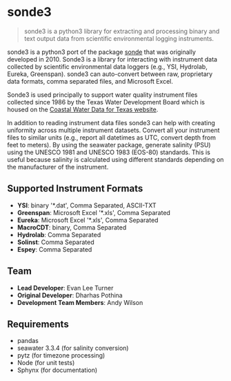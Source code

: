 # sonde3

> sonde3 is a python3 library for extracting and processing binary and text output data from scientific environmental logging instruments.

sonde3 is a python3 port of the package [sonde](https://github.com/twdb/sonde) that was originally developed in 2010.  Sonde3 is a library for interacting with instrument data collected by scientific environmental data loggers (e.g., YSI, Hydrolab, Eureka, Greenspan).  sonde3 can auto-convert between raw, proprietary data formats, comma separated files, and Microsoft Excel.

Sonde3 is used principally to support water quality instrument files collected since 1986 by the Texas Water Development Board which is housed on the [Coastal Water Data for Texas website](https://waterdatafortexas.org/coastal). 

In addition to reading instrument data files sonde3 can help with creating uniformity across multiple instrument datasets.  Convert all your instrument files to similar units (e.g., report all datetimes as UTC, convert depth from feet to meters).  By using the seawater package, generate salinity (PSU) using the UNESCO 1981 and UNESCO 1983 (EOS-80) standards.  This is useful because salinity is calculated using different standards depending on the manufacturer of the instrument.  

## Supported Instrument Formats

  - __YSI__: binary '*.dat', Comma Separated, ASCII-TXT
  - __Greenspan__: Microsoft Excel '*.xls', Comma Separated
  - __Eureka__: Microsoft Excel '*.xls', Comma Separated
  - __MacroCDT__: binary, Comma Separated
  - __Hydrolab__: Comma Separated
  - __Solinst__: Comma Separated
  - __Espey__: Comma Separated

## Team

  - __Lead Developer__: Evan Lee Turner
  - __Original Developer__: Dharhas Pothina
  - __Development Team Members__: Andy Wilson

## Requirements

- pandas
- seawater 3.3.4 (for salinity conversion)
- pytz (for timezone processing)
- Node (for unit tests)
- Sphynx (for documentation)


